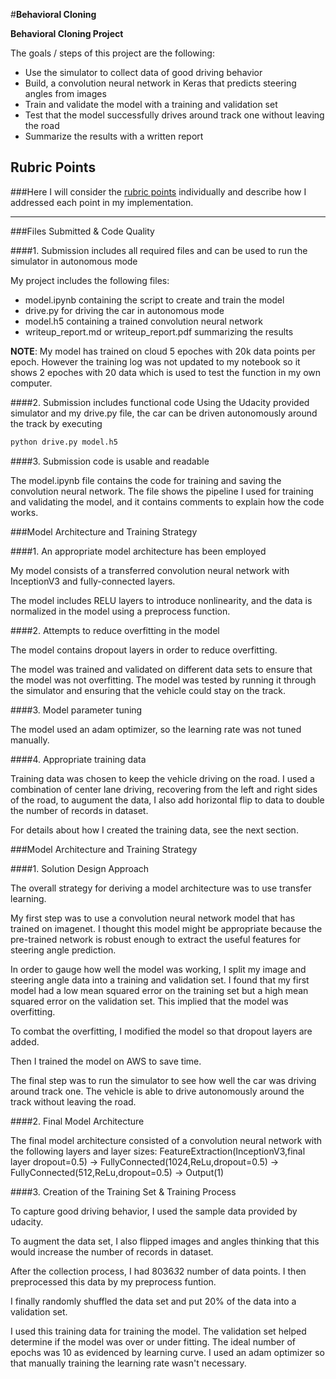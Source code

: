 #**Behavioral Cloning** 

**Behavioral Cloning Project**

The goals / steps of this project are the following:
* Use the simulator to collect data of good driving behavior
* Build, a convolution neural network in Keras that predicts steering angles from images
* Train and validate the model with a training and validation set
* Test that the model successfully drives around track one without leaving the road
* Summarize the results with a written report


[//]: # (Image References)

[image1]: ./examples/placeholder.png "Model Visualization"
[image2]: ./examples/placeholder.png "Grayscaling"
[image3]: ./examples/placeholder_small.png "Recovery Image"
[image4]: ./examples/placeholder_small.png "Recovery Image"
[image5]: ./examples/placeholder_small.png "Recovery Image"
[image6]: ./examples/placeholder_small.png "Normal Image"
[image7]: ./examples/placeholder_small.png "Flipped Image"

## Rubric Points
###Here I will consider the [rubric points](https://review.udacity.com/#!/rubrics/432/view) individually and describe how I addressed each point in my implementation.  

---
###Files Submitted & Code Quality

####1. Submission includes all required files and can be used to run the simulator in autonomous mode

My project includes the following files:
* model.ipynb containing the script to create and train the model
* drive.py for driving the car in autonomous mode
* model.h5 containing a trained convolution neural network 
* writeup_report.md or writeup_report.pdf summarizing the results

**NOTE**: My model has trained on cloud 5 epoches with 20k data points per epoch. However the training log was not updated to my notebook so it shows 2 epoches with 20 data which is used to test the function in my own computer.

####2. Submission includes functional code
Using the Udacity provided simulator and my drive.py file, the car can be driven autonomously around the track by executing 
```sh
python drive.py model.h5
```

####3. Submission code is usable and readable

The model.ipynb file contains the code for training and saving the convolution neural network. The file shows the pipeline I used for training and validating the model, and it contains comments to explain how the code works.

###Model Architecture and Training Strategy

####1. An appropriate model architecture has been employed

My model consists of a transferred convolution neural network with InceptionV3 and fully-connected layers.

The model includes RELU layers to introduce nonlinearity, and the data is normalized in the model using a preprocess function. 

####2. Attempts to reduce overfitting in the model

The model contains dropout layers in order to reduce overfitting.

The model was trained and validated on different data sets to ensure that the model was not overfitting. The model was tested by running it through the simulator and ensuring that the vehicle could stay on the track.

####3. Model parameter tuning

The model used an adam optimizer, so the learning rate was not tuned manually.

####4. Appropriate training data

Training data was chosen to keep the vehicle driving on the road. I used a combination of center lane driving, recovering from the left and right sides of the road, to augument the data, I also add horizontal flip to data to double the number of records in dataset.

For details about how I created the training data, see the next section. 

###Model Architecture and Training Strategy

####1. Solution Design Approach

The overall strategy for deriving a model architecture was to use transfer learning.

My first step was to use a convolution neural network model that has trained on imagenet. I thought this model might be appropriate because the pre-trained network is robust enough to extract the useful features for steering angle prediction.

In order to gauge how well the model was working, I split my image and steering angle data into a training and validation set. I found that my first model had a low mean squared error on the training set but a high mean squared error on the validation set. This implied that the model was overfitting. 

To combat the overfitting, I modified the model so that dropout layers are added.

Then I trained the model on AWS to save time.

The final step was to run the simulator to see how well the car was driving around track one. The vehicle is able to drive autonomously around the track without leaving the road.

####2. Final Model Architecture

The final model architecture consisted of a convolution neural network with the following layers and layer sizes: FeatureExtraction(InceptionV3,final layer dropout=0.5) -\> 
FullyConnected(1024,ReLu,dropout=0.5) -\> 
FullyConnected(512,ReLu,dropout=0.5) -\> 
Output(1)


####3. Creation of the Training Set & Training Process

To capture good driving behavior, I used the sample data provided by udacity.

To augment the data set, I also flipped images and angles thinking that this would increase the number of records in dataset. 

After the collection process, I had 8036*3*2 number of data points. I then preprocessed this data by my preprocess funtion.

I finally randomly shuffled the data set and put 20% of the data into a validation set. 

I used this training data for training the model. The validation set helped determine if the model was over or under fitting. The ideal number of epochs was 10 as evidenced by learning curve. I used an adam optimizer so that manually training the learning rate wasn't necessary.

